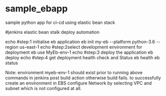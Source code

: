 # sample_ebapp
sample python app for ci-cd using elastic bean stack

#jenkins elastic bean stalk deploy automation

echo #step:1 initialise eb application
eb init my-eb --platform python-3.6 --region us-east-1
echo #step:2select development environment for deployment
eb use MyEb-env-1
echo #step:3 deploy the application
eb deploy
echo #step:4 get deployment health check and Status
eb health
eb status

Note: environment myeb-env-1 should exist prior to running above commands in jenkins post build action otherwise build fails.
to successfully create an environment in EBS configure Network by selecting VPC and subnet which is not configured at all.
